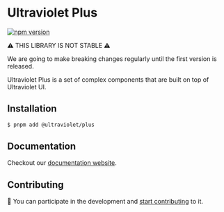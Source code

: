 # Ultraviolet Plus

[![npm version](https://badge.fury.io/js/%40ultraviolet%2Fplus.svg)](https://badge.fury.io/js/%40ultraviolet%2Fplus)

⚠️ THIS LIBRARY IS NOT STABLE ⚠️

We are going to make breaking changes regularly until the first version is released.

Ultraviolet Plus is a set of complex components that are built on top of Ultraviolet UI.

## Installation

```sh
$ pnpm add @ultraviolet/plus
```

## Documentation

Checkout our [documentation website](https://storybook.ultraviolet.scaleway.com/).


## Contributing

📝 You can participate in the development and [start contributing](/CONTRIBUTING.md) to it.
